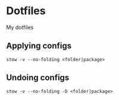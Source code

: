 # Dotfiles

My dotfiles

## Applying configs

```shell
stow -v --no-folding <folder|package>
```

## Undoing configs

```shell
stow -v --no-folding -D <folder|package>
```